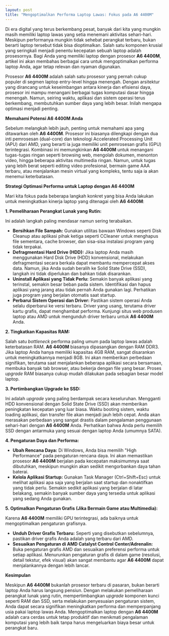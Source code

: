 ```yaml
---
layout: post
title: "Mengoptimalkan Performa Laptop Lawas: Fokus pada A6 4400M"
---
```


Di era digital yang terus berkembang pesat, banyak dari kita yang mungkin masih memiliki laptop lawas yang setia menemani aktivitas sehari-hari. Meskipun performanya mungkin tidak sehebat perangkat terbaru, bukan berarti laptop tersebut tidak bisa dioptimalkan. Salah satu komponen krusial yang seringkali menjadi penentu kecepatan sebuah laptop adalah prosesornya. Bagi Anda yang memiliki laptop dengan prosesor **A6 4400M**, artikel ini akan membahas berbagai cara untuk mengoptimalkan performa laptop Anda, agar tetap relevan dan nyaman digunakan.

Prosesor **A6 4400M** adalah salah satu prosesor yang pernah cukup populer di segmen laptop entry-level hingga menengah. Dengan arsitektur yang dirancang untuk keseimbangan antara kinerja dan efisiensi daya, prosesor ini mampu menangani berbagai tugas komputasi dasar hingga menengah. Namun, seiring waktu, aplikasi dan sistem operasi terus berkembang, membutuhkan sumber daya yang lebih besar. Inilah mengapa optimasi menjadi penting.

**Memahami Potensi A6 4400M Anda**

Sebelum melangkah lebih jauh, penting untuk memahami apa yang ditawarkan oleh **A6 4400M**. Prosesor ini biasanya dilengkapi dengan dua inti pemrosesan (dual-core) dan teknologi Accelerated Processing Unit (APU) dari AMD, yang berarti ia juga memiliki unit pemrosesan grafis (GPU) terintegrasi. Kombinasi ini memungkinkan **A6 4400M** untuk menangani tugas-tugas ringan seperti browsing web, mengolah dokumen, menonton video, hingga beberapa aktivitas multimedia ringan. Namun, untuk tugas yang lebih berat seperti editing video profesional, bermain game AAA terbaru, atau menjalankan mesin virtual yang kompleks, tentu saja ia akan menemui keterbatasan.

**Strategi Optimasi Performa untuk Laptop dengan A6 4400M**

Mari kita fokus pada beberapa langkah konkret yang bisa Anda lakukan untuk meningkatkan kinerja laptop yang ditenagai oleh **A6 4400M**:

**1. Pemeliharaan Perangkat Lunak yang Rutin:**

Ini adalah langkah paling mendasar namun sering terabaikan.
*   **Bersihkan File Sampah:** Gunakan utilitas bawaan Windows seperti Disk Cleanup atau aplikasi pihak ketiga seperti CCleaner untuk menghapus file sementara, cache browser, dan sisa-sisa instalasi program yang tidak terpakai.
*   **Defragmentasi Hard Drive (HDD):** Jika laptop Anda masih menggunakan Hard Disk Drive (HDD) konvensional, melakukan defragmentasi secara berkala dapat membantu mempercepat akses data. Namun, jika Anda sudah beralih ke Solid State Drive (SSD), langkah ini tidak diperlukan dan bahkan tidak disarankan.
*   **Uninstall Aplikasi yang Tidak Perlu:** Semakin banyak aplikasi yang terinstal, semakin besar beban pada sistem. Identifikasi dan hapus aplikasi yang jarang atau tidak pernah Anda gunakan lagi. Perhatikan juga program yang berjalan otomatis saat startup.
*   **Perbarui Sistem Operasi dan Driver:** Pastikan sistem operasi Anda selalu diperbarui ke versi terbaru. Driver yang usang, terutama driver kartu grafis, dapat menghambat performa. Kunjungi situs web produsen laptop atau AMD untuk mengunduh driver terbaru untuk **A6 4400M** Anda.

**2. Tingkatkan Kapasitas RAM:**

Salah satu *bottleneck* performa paling umum pada laptop lawas adalah keterbatasan RAM. **A6 4400M** biasanya dipasangkan dengan RAM DDR3. Jika laptop Anda hanya memiliki kapasitas 4GB RAM, sangat disarankan untuk meningkatkannya menjadi 8GB. Ini akan memberikan perbedaan signifikan, terutama saat menjalankan beberapa aplikasi secara bersamaan, membuka banyak tab browser, atau bekerja dengan file yang besar. Proses *upgrade* RAM biasanya cukup mudah dilakukan pada sebagian besar model laptop.

**3. Pertimbangkan Upgrade ke SSD:**

Ini adalah *upgrade* yang paling berdampak secara keseluruhan. Mengganti HDD konvensional dengan Solid State Drive (SSD) akan memberikan peningkatan kecepatan yang luar biasa. Waktu booting sistem, waktu loading aplikasi, dan transfer file akan menjadi jauh lebih cepat. Anda akan merasakan perbedaan yang sangat drastis dalam pengalaman penggunaan sehari-hari dengan **A6 4400M** Anda. Perhatikan bahwa Anda perlu memilih SSD dengan antarmuka yang sesuai dengan laptop Anda (umumnya SATA).

**4. Pengaturan Daya dan Performa:**

*   **Ubah Rencana Daya:** Di Windows, Anda bisa memilih "High Performance" pada pengaturan rencana daya. Ini akan memastikan prosesor **A6 4400M** berjalan pada kecepatan maksimumnya saat dibutuhkan, meskipun mungkin akan sedikit mengorbankan daya tahan baterai.
*   **Kelola Aplikasi Startup:** Gunakan Task Manager (Ctrl+Shift+Esc) untuk melihat aplikasi apa saja yang berjalan saat startup dan nonaktifkan yang tidak perlu. Semakin sedikit aplikasi yang berjalan di latar belakang, semakin banyak sumber daya yang tersedia untuk aplikasi yang sedang Anda gunakan.

**5. Optimalkan Pengaturan Grafis (Jika Bermain Game atau Multimedia):**

Karena **A6 4400M** memiliki GPU terintegrasi, ada baiknya untuk mengoptimalkan pengaturan grafisnya.
*   **Unduh Driver Grafis Terbaru:** Seperti yang disebutkan sebelumnya, pastikan driver grafis Anda adalah yang terbaru dari AMD.
*   **Sesuaikan Pengaturan di AMD Catalyst Control Center/Adrenalin:** Buka pengaturan grafis AMD dan sesuaikan preferensi performa untuk setiap aplikasi. Menurunkan pengaturan grafis di dalam game (resolusi, detail tekstur, efek visual) akan sangat membantu agar **A6 4400M** dapat menjalankannya dengan lebih lancar.

**Kesimpulan**

Meskipun **A6 4400M** bukanlah prosesor terbaru di pasaran, bukan berarti laptop Anda harus langsung pensiun. Dengan melakukan pemeliharaan perangkat lunak yang rutin, mempertimbangkan *upgrade* komponen kunci seperti RAM dan SSD, serta melakukan penyesuaian pengaturan sistem, Anda dapat secara signifikan meningkatkan performa dan memperpanjang usia pakai laptop lawas Anda. Mengoptimalkan laptop dengan **A6 4400M** adalah cara cerdas untuk tetap produktif dan menikmati pengalaman komputasi yang lebih baik tanpa harus mengeluarkan biaya besar untuk perangkat baru.
